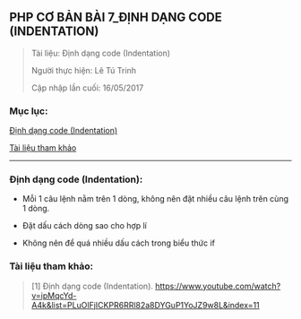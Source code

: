 ## PHP CƠ BẢN BÀI 7_ĐỊNH DẠNG CODE (INDENTATION)

> Tài liệu: Định dạng code (Indentation)
>
> Người thực hiện: Lê Tú Trinh
>
> Cập nhập lần cuối: 16/05/2017

### Mục lục:

[Định dạng code (Indentation)](#1)

[Tài liệu tham khảo](#2)

***

<a name="1"></a>
### Định dạng code (Indentation):

- Mỗi 1 câu lệnh nằm trên 1 dòng, không nên đặt nhiều câu lệnh trên cùng 1 dòng.

- Đặt dấu cách dòng sao cho hợp lí

- Không nên để quá nhiều dấu cách trong biểu thức if

<a name="2"></a>
### Tài liệu tham khảo:

> [1] Định dạng code (Indentation). https://www.youtube.com/watch?v=ipMqcYd-A4k&list=PLuOlFjICKPR6RRl82a8DYGuP1YoJZ9w8L&index=11